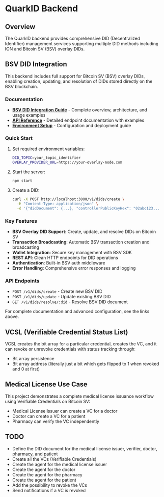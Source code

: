 # QuarkID Backend

## Overview

The QuarkID backend provides comprehensive DID (Decentralized Identifier) management services supporting multiple DID methods including ION and Bitcoin SV (BSV) overlay DIDs.

## BSV DID Integration

This backend includes full support for Bitcoin SV (BSV) overlay DIDs, enabling creation, updating, and resolution of DIDs stored directly on the BSV blockchain.

### Documentation

- **[BSV DID Integration Guide](BSV_DID_INTEGRATION.md)** - Complete overview, architecture, and usage examples
- **[API Reference](docs/API_REFERENCE.md)** - Detailed endpoint documentation with examples
- **[Environment Setup](docs/ENVIRONMENT_SETUP.md)** - Configuration and deployment guide

### Quick Start

1. Set required environment variables:

   ```bash
   DID_TOPIC=your_topic_identifier
   OVERLAY_PROVIDER_URL=https://your-overlay-node.com
   ```

2. Start the server:

   ```bash
   npm start
   ```

3. Create a DID:

   ```bash
   curl -X POST http://localhost:3000/v1/dids/create \
     -H "Content-Type: application/json" \
     -d '{"didDocument": {...}, "controllerPublicKeyHex": "02abc123..."}'
   ```

### Key Features

- **BSV Overlay DID Support**: Create, update, and resolve DIDs on Bitcoin SV
- **Transaction Broadcasting**: Automatic BSV transaction creation and broadcasting
- **Wallet Integration**: Secure key management with BSV SDK
- **REST API**: Clean HTTP endpoints for DID operations
- **Authentication**: Built-in BSV auth middleware
- **Error Handling**: Comprehensive error responses and logging

### API Endpoints

- `POST /v1/dids/create` - Create new BSV DID
- `POST /v1/dids/update` - Update existing BSV DID
- `GET /v1/dids/resolve/:did` - Resolve BSV DID document

For complete documentation and advanced configuration, see the links above.

## VCSL (Verifiable Credential Status List)

VCSL creates the bit array for a particular credential, creates the VC, and it can revoke or unrevoke credentials with status tracking through:

- Bit array persistence
- Bit array address (literally just a bit which gets flipped to 1 when revoked and 0 at first)

## Medical License Use Case

This project demonstrates a complete medical license issuance workflow using Verifiable Credentials on Bitcoin SV:

- Medical License Issuer can create a VC for a doctor
- Doctor can create a VC for a patient
- Pharmacy can verify the VC independently

## TODO

- Define the DID document for the medical license issuer, verifier, doctor, pharmacy, and patient
- Create all the VCs (Verifiable Credentials)
- Create the agent for the medical license issuer
- Create the agent for the doctor
- Create the agent for the pharmacy
- Create the agent for the patient
- Add the possibility to revoke the VCs
- Send notifications if a VC is revoked
